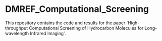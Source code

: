 # DMREF_Computational_Screening

This repository contains the code and results for the paper 'High-throughput Computational Screening  of Hydrocarbon Molecules for Long-wavelength Infrared Imaging'.
